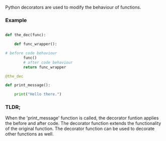 Python decorators are used to modify the behaviour of functions.

### Example

~~~ python

def the_dec(func):

    def func_wrapper():

# before code behaviour
        func()
        # after code behaviour
        return func_wrapper

@the_dec

def print_message():

	print("Hello there.")


~~~

  
### TLDR;
When the 'print_message' function is called, the decorator funtion applies the before and after code.
The decorator function extends the functionality of the original function.
The decorator function can be used to decorate other functions as well.